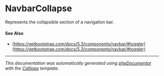 # NavbarCollapse

Represents the collapsible section of a navigation bar.

#### See Also

- [https://getbootstrap.com/docs/5.3/components/navbar/#toggler](https://getbootstrap.com/docs/5.3/components/navbar/#toggler)

---

*This documentation was automatically generated using [phpDocumentor](http://www.phpdoc.org/) with the [Calliope](https://github.com/DaphneWebFramework/Calliope) template.*
